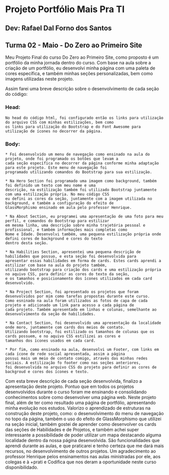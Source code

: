 # Projeto Portfólio Mais Pra TI

## Dev: Rafael Dal Forno dos Santos  
## Turma 02 - Maio - Do Zero ao Primeiro Site

Meu Projeto Final do curso Do Zero ao Primeiro Site, como proposto é um portfólio da minha jornada dentro do curso. Com base na 
aula sobre a criação de um portfólio, eu desenvolvi minha página com uma paleta de cores específica, e também minhas seções 
personalizadas, bem como imagens utilizadas neste projeto.

Assim farei uma breve descrição sobre o desenvolvimento de cada seção do código:

### Head:
	No head do código html, foi configurado então os links para utilização do arquivo CSS com minhas estilizações, bem como 
 	os links para utilização do Bootstrap e do Font Awesome para utilização de ícones no decorrer da página.

### Body:
	* Foi desenvolvido um menu de navegação como ensinado na aula do projeto, onde foi programado os botões que levam a 
 	cada seção específica no decorrer da página conforme minha adaptação para este projeto. Este menu de navegação foi 
  	programado utilizando comandos do Bootstrap para sua estilização.
	
	* Na Hero Section foi programado uma imagem como background, também foi definido um texto com meu nome e uma 
 	descrição, na estilização também foi utilizado Bootstrap juntamente com uma estilização própria. No meu código CSS 
  	eu defini as cores da seção, juntamente com a imagem utilizada no background, e também a configuração do efeito de 
   	GlassMorphismo ensinado em aula pelo professor Henrique.

	* Na About Section, eu programei uma apresentação de uma foto para meu perfil, e comandos do Bootstrap para estilizar 
 	em mesma linha, uma descrição sobre minha trajetória pessoal e profissional, e também informações mais completas como 
  	Nome e Idade. Desenvolvi também, uma pequena estilização própria onde defini cores de background e cores do texto 
   	dentro desta seção.

	* Na Habilities Section, apresentei uma pequena descrição de habilidades que possuo, e esta seção foi desenvolvida para 
 	apresentar essas habilidades em forma de cards. Estes cards aprendi a estilizar com base na aula do projeto também, 
  	utilizando bootstrap para criação dos cards e uma estilização própria no aquivo CSS, para definir as cores do texto da seção, 
   	e os tamanhos e posicionamento dos ícones utilizados em cada card desenvolvido.

	* Na Project Section, foi apresentado os projetos que foram desenvolvidos por mim como tarefas propostas durante este curso. 
 	Como esninado na aula foram utilizados as fotos de capa de cada projeto e adicionado um link para acesso a cada página de 
  	cada projeto. Também apresentado em linhas e colunas, semelhante ao desenvolvimento da seção de habilidades.

	* Na Contact Section, foi desenvolvido uma apresentação da localidade onde moro, juntamente com cards dos meios de contato. 
 	Utilizando bootstrap, foi estilizado os tamanhos de colunas que os cards possuem, e no aquivo CSS estilizei as cores e 
  	tamanhos dos ícones usados em cada card.

	* Por fim, como ensinado na aula, desenvolvi um Footer, com links em cada ícone de rede social apresentada, assim a página 
 	possui mais um meio de contato comigo, através das minhas redes sociais. A estilização fo footer como nas seções anteriores, 
  	foi desenvolvida no arquivo CSS do projeto para definir as cores de backgroud e cores dos ícones e texto.


Com esta breve descrição de cada seção desenvolvida, finalizo a apresentação deste projeto. Pontuo que em todos os projetos desenvolvidos durante o curso foram me ensinando e consolidando conhecimentos sobre como desenvolver uma página web. Neste projeto final, além de ter como resultado uma página de portfólio, apresentando minha evolução nos estudos. Valorizo o aprendizado de estruturas na construção deste projeto, como: o desenvolvimento do menu de navegação no topo da página, também o uso do efeito de GlassMorphismo que utilizei na seção inicial, também gostei de aprender como desenvolver os cards das seções de Habilidades e de Projetos, e também achei super interessante a possibilidade de poder utilizar um mapa destacando alguma localidade dentro da nossa página desenvolvida. São funcionalidades que aprendi durante as aulas, e que praticarei e tenho certeza que me dará mais recursos, no desenvolvimento de outros projetos. Um agradecimento ao professor Henrique pelos ensinamentos nas aulas ministradas por ele, aos colegas e à +prati e Codifica que nos deram a oportunidade neste curso disponibilidado. 
